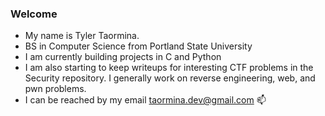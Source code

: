 ### Welcome 

- My name is Tyler Taormina.
- BS in Computer Science from Portland State University
- I am currently building projects in C and Python
- I am also starting to keep writeups for interesting CTF problems in the Security repository. I generally work on reverse engineering, web, and pwn problems. 
- I can be reached by my email taormina.dev@gmail.com 📫
<!--
**till-t/till-t** is a ✨ _special_ ✨ repository because its `README.md` (this file) appears on your GitHub profile.

Here are some ideas to get you started:

- 🔭 I’m currently working on ...
- 🌱 I’m currently learning ...
- 👯 I’m looking to collaborate on ...
- 🤔 I’m looking for help with ...
- 💬 Ask me about ...
- 📫 How to reach me: ...
- 😄 Pronouns: ...
- ⚡ Fun fact: ...
-->
